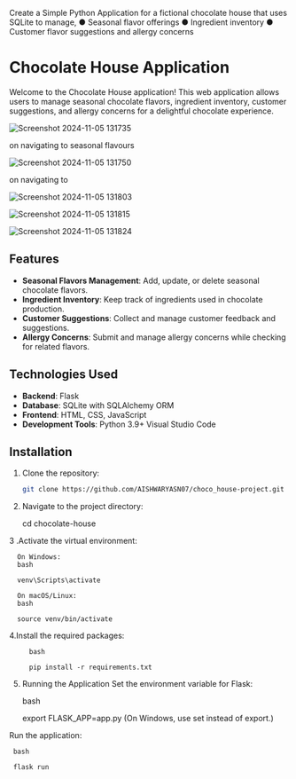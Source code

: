 Create a Simple Python Application for a fictional chocolate house that uses
SQLite to manage,
● Seasonal flavor offerings
● Ingredient inventory
● Customer flavor suggestions and allergy concerns



# Chocolate House Application

Welcome to the Chocolate House application! This web application allows users to manage seasonal chocolate flavors, ingredient inventory, customer suggestions, and allergy concerns for a delightful chocolate experience.

![Screenshot 2024-11-05 131735](https://github.com/user-attachments/assets/0ef26f23-007c-434e-aaea-30767d27ed38)

on navigating to seasonal flavours

![Screenshot 2024-11-05 131750](https://github.com/user-attachments/assets/10bb9f20-26f3-4fd2-b726-0fb0892a3407)

on navigating to 

![Screenshot 2024-11-05 131803](https://github.com/user-attachments/assets/13498954-447d-4cc2-b8fe-0fdbe61c968a)

![Screenshot 2024-11-05 131815](https://github.com/user-attachments/assets/3963c2cc-f787-4562-a4f2-586e5fe144dc)

![Screenshot 2024-11-05 131824](https://github.com/user-attachments/assets/9960ca57-347b-4f19-87f8-bdf7a824c217)

## Features

- **Seasonal Flavors Management**: Add, update, or delete seasonal chocolate flavors.
- **Ingredient Inventory**: Keep track of ingredients used in chocolate production.
- **Customer Suggestions**: Collect and manage customer feedback and suggestions.
- **Allergy Concerns**: Submit and manage allergy concerns while checking for related flavors.


## Technologies Used

- **Backend**: Flask
- **Database**: SQLite with SQLAlchemy ORM
- **Frontend**: HTML, CSS, JavaScript
- **Development Tools**: Python 3.9+ Visual Studio Code



## Installation

1. Clone the repository:

   ```bash
   git clone https://github.com/AISHWARYASN07/choco_house-project.git

2. Navigate to the project directory:

   cd chocolate-house

3 .Activate the virtual environment:

      On Windows:
      bash
   
      venv\Scripts\activate

      On macOS/Linux:
      bash

      source venv/bin/activate

4.Install the required packages:

         bash
        
         pip install -r requirements.txt


5. Running the Application
Set the environment variable for Flask:

      bash

      export FLASK_APP=app.py
      (On Windows, use set instead of export.)

Run the application:

     bash

     flask run

     

   
